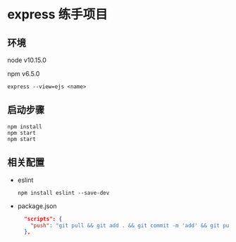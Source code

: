 # express 练手项目

## 环境

node v10.15.0

npm v6.5.0

```shell
express --view=ejs <name>
```

## 启动步骤

```shell
npm install
npm start
npm start
```

## 相关配置

- eslint

  ```shell
  npm install eslint --save-dev
  ```

- package.json

  ```json
    "scripts": {
      "push": "git pull && git add . && git commit -m 'add' && git push",
    },
  ```
